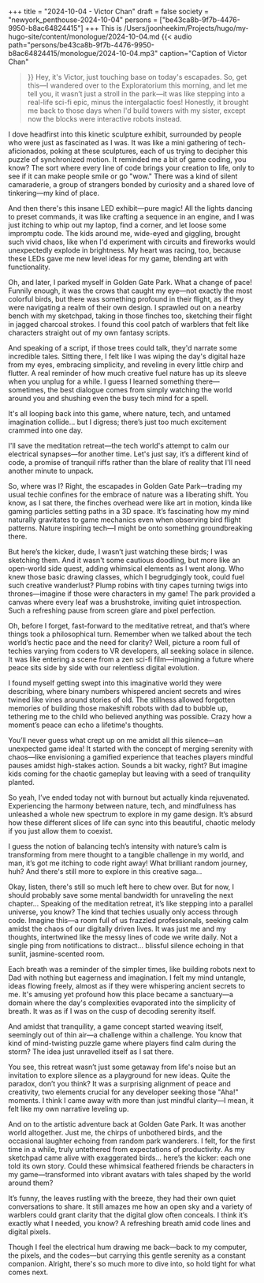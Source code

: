 +++
title = "2024-10-04 - Victor Chan"
draft = false
society = "newyork_penthouse-2024-10-04"
persons = ["be43ca8b-9f7b-4476-9950-b8ac64824415"]
+++
This is /Users/joonheekim/Projects/hugo/my-hugo-site/content/monologue/2024-10-04.md
{{< audio
    path="persons/be43ca8b-9f7b-4476-9950-b8ac64824415/monologue/2024-10-04.mp3" 
    caption="Caption of Victor Chan"
>}}
Hey, it's Victor, just touching base on today's escapades.
So, get this—I wandered over to the Exploratorium this morning, and let me tell you, it wasn’t just a stroll in the park—it was like stepping into a real-life sci-fi epic, minus the intergalactic foes! Honestly, it brought me back to those days when I'd build towers with my sister, except now the blocks were interactive robots instead. 

I dove headfirst into this kinetic sculpture exhibit, surrounded by people who were just as fascinated as I was. It was like a mini gathering of tech-aficionados, poking at these sculptures, each of us trying to decipher this puzzle of synchronized motion. It reminded me a bit of game coding, you know? The sort where every line of code brings your creation to life, only to see if it can make people smile or go "wow." There was a kind of silent camaraderie, a group of strangers bonded by curiosity and a shared love of tinkering—my kind of place.

And then there's this insane LED exhibit—pure magic! All the lights dancing to preset commands, it was like crafting a sequence in an engine, and I was just itching to whip out my laptop, find a corner, and let loose some impromptu code. The kids around me, wide-eyed and giggling, brought such vivid chaos, like when I'd experiment with circuits and fireworks would unexpectedly explode in brightness. My heart was racing, too, because these LEDs gave me new level ideas for my game, blending art with functionality.

Oh, and later, I parked myself in Golden Gate Park. What a change of pace! Funnily enough, it was the crows that caught my eye—not exactly the most colorful birds, but there was something profound in their flight, as if they were navigating a realm of their own design. I sprawled out on a nearby bench with my sketchpad, taking in those finches too, sketching their flight in jagged charcoal strokes. I found this cool patch of warblers that felt like characters straight out of my own fantasy scripts. 

And speaking of a script, if those trees could talk, they'd narrate some incredible tales. Sitting there, I felt like I was wiping the day's digital haze from my eyes, embracing simplicity, and reveling in every little chirp and flutter. A real reminder of how much creative fuel nature has up its sleeve when you unplug for a while. I guess I learned something there—sometimes, the best dialogue comes from simply watching the world around you and shushing even the busy tech mind for a spell.

It's all looping back into this game, where nature, tech, and untamed imagination collide... but I digress; there’s just too much excitement crammed into one day.

I'll save the meditation retreat—the tech world's attempt to calm our electrical synapses—for another time. Let's just say, it’s a different kind of code, a promise of tranquil riffs rather than the blare of reality that I'll need another minute to unpack.


So, where was I? Right, the escapades in Golden Gate Park—trading my usual techie confines for the embrace of nature was a liberating shift. You know, as I sat there, the finches overhead were like art in motion, kinda like gaming particles setting paths in a 3D space. It’s fascinating how my mind naturally gravitates to game mechanics even when observing bird flight patterns. Nature inspiring tech—I might be onto something groundbreaking there.

But here’s the kicker, dude, I wasn’t just watching these birds; I was sketching them. And it wasn't some cautious doodling, but more like an open-world side quest, adding whimsical elements as I went along. Who knew those basic drawing classes, which I begrudgingly took, could fuel such creative wanderlust? Plump robins with tiny capes turning twigs into thrones—imagine if those were characters in my game! The park provided a canvas where every leaf was a brushstroke, inviting quiet introspection. Such a refreshing pause from screen glare and pixel perfection.

Oh, before I forget, fast-forward to the meditative retreat, and that’s where things took a philosophical turn. Remember when we talked about the tech world’s hectic pace and the need for clarity? Well, picture a room full of techies varying from coders to VR developers, all seeking solace in silence. It was like entering a scene from a zen sci-fi film—imagining a future where peace sits side by side with our relentless digital evolution.

I found myself getting swept into this imaginative world they were describing, where binary numbers whispered ancient secrets and wires twined like vines around stories of old. The stillness allowed forgotten memories of building those makeshift robots with dad to bubble up, tethering me to the child who believed anything was possible. Crazy how a moment’s peace can echo a lifetime's thoughts.

You’ll never guess what crept up on me amidst all this silence—an unexpected game idea! It started with the concept of merging serenity with chaos—like envisioning a gamified experience that teaches players mindful pauses amidst high-stakes action. Sounds a bit wacky, right? But imagine kids coming for the chaotic gameplay but leaving with a seed of tranquility planted.

So yeah, I’ve ended today not with burnout but actually kinda rejuvenated. Experiencing the harmony between nature, tech, and mindfulness has unleashed a whole new spectrum to explore in my game design. It’s absurd how these different slices of life can sync into this beautiful, chaotic melody if you just allow them to coexist.

I guess the notion of balancing tech’s intensity with nature’s calm is transforming from mere thought to a tangible challenge in my world, and man, it’s got me itching to code right away! What brilliant random journey, huh? And there's still more to explore in this creative saga...

Okay, listen, there's still so much left here to chew over. But for now, I should probably save some mental bandwidth for unraveling the next chapter...
Speaking of the meditation retreat, it’s like stepping into a parallel universe, you know? The kind that techies usually only access through code. Imagine this—a room full of us frazzled professionals, seeking calm amidst the chaos of our digitally driven lives. It was just me and my thoughts, intertwined like the messy lines of code we write daily. Not a single ping from notifications to distract... blissful silence echoing in that sunlit, jasmine-scented room.

Each breath was a reminder of the simpler times, like building robots next to Dad with nothing but eagerness and imagination. I felt my mind untangle, ideas flowing freely, almost as if they were whispering ancient secrets to me. It's amusing yet profound how this place became a sanctuary—a domain where the day's complexities evaporated into the simplicity of breath. It was as if I was on the cusp of decoding serenity itself.

And amidst that tranquility, a game concept started weaving itself, seemingly out of thin air—a challenge within a challenge. You know that kind of mind-twisting puzzle game where players find calm during the storm? The idea just unravelled itself as I sat there. 

You see, this retreat wasn’t just some getaway from life's noise but an invitation to explore silence as a playground for new ideas. Quite the paradox, don’t you think? It was a surprising alignment of peace and creativity, two elements crucial for any developer seeking those "Aha!" moments. I think I came away with more than just mindful clarity—I mean, it felt like my own narrative leveling up. 

And on to the artistic adventure back at Golden Gate Park. It was another world altogether. Just me, the chirps of unbothered birds, and the occasional laughter echoing from random park wanderers. I felt, for the first time in a while, truly untethered from expectations of productivity. As my sketchpad came alive with exaggerated birds... here’s the kicker: each one told its own story. Could these whimsical feathered friends be characters in my game—transformed into vibrant avatars with tales shaped by the world around them?

It’s funny, the leaves rustling with the breeze, they had their own quiet conversations to share. It still amazes me how an open sky and a variety of warblers could grant clarity that the digital glow often conceals. I think it’s exactly what I needed, you know? A refreshing breath amid code lines and digital pixels.

Though I feel the electrical hum drawing me back—back to my computer, the pixels, and the codes—but carrying this gentle serenity as a constant companion.
Alright, there's so much more to dive into, so hold tight for what comes next.
